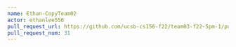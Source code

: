 ```yaml
---
name: Ethan-CopyTeam02
actor: ethanlee556
pull_request_url: https://github.com/ucsb-cs156-f22/team03-f22-5pm-1/pull/31
pull_request_num: 31
---
```

